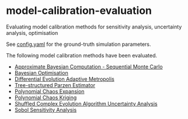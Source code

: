# model-calibration-evaluation

Evaluating model calibration methods for sensitivity analysis, uncertainty analysis, optimisation

See [config.yaml](config.yaml) for the ground-truth simulation parameters.

The following model calibration methods have been evaluated.

* [Approximate Bayesian Computation - Sequential Monte Carlo](https://github.com/JBris/model-calibration-evaluation/tree/main/pipelines/abc_smc/run.py)
* [Bayesian Optimisation](https://github.com/JBris/model-calibration-evaluation/tree/main/pipelines/bayes_opt/run.py)
* [Differential Evolution Adaptive Metropolis](https://github.com/JBris/model-calibration-evaluation/tree/main/pipelines/dream/run.py)
* [Tree-structured Parzen Estimator](https://github.com/JBris/model-calibration-evaluation/tree/main/pipelines/optimisation/run.py)
* [Polynomial Chaos Expansion](https://github.com/JBris/model-calibration-evaluation/tree/main/pipelines/poly_chaos/run.py)
* [Polynomial Chaos Kriging](https://github.com/JBris/model-calibration-evaluation/tree/main/pipelines/poly_chaos_kriging/run.py)
* [Shuffled Complex Evolution Algorithm Uncertainty Analysis](https://github.com/JBris/model-calibration-evaluation/tree/main/pipelines/sceua/run.py)
* [Sobol Sensitivity Analysis](https://github.com/JBris/model-calibration-evaluation/tree/main/pipelines/sobol_sa/run.py)
  
